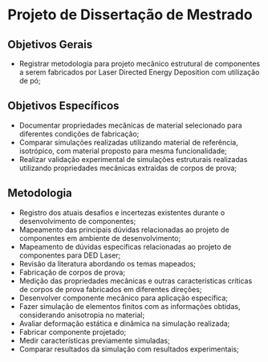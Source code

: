 # Projeto de Dissertação de Mestrado

## Objetivos Gerais
- Registrar metodologia para projeto mecânico estrutural de componentes a serem fabricados por Laser Directed Energy Deposition com utilização de pó;

## Objetivos Específicos
- Documentar propriedades mecânicas de material selecionado para diferentes condições de fabricação;
- Comparar simulações realizadas utilizando material de referência, isotrópico, com material proposto para mesma funcionalidade;
- Realizar validação experimental de simulações estruturais realizadas utilizando propriedades mecânicas extraidas de corpos de prova;

## Metodologia
- Registro dos atuais desafios e incertezas existentes durante o desenvolvimento de componentes;
- Mapeamento das principais dúvidas relacionadas ao projeto de componentes em ambiente de desenvolvimento;
- Mapeamento de dúvidas específicas relacionadas ao projeto de componentes para DED Laser;
- Revisão da literatura abordando os temas mapeados;
- Fabricação de corpos de prova;
- Medição das propriedades mecânicas e outras características críticas de corpos de prova fabricados em diferentes direções;
- Desenvolver componente mecânico para aplicação específica;
- Fazer simulação de elementos finitos com as informações obtidas, considerando anisotropia no material;
- Avaliar deformação estática e dinâmica na simulação realizada;
- Fabricar componente projetado;
- Medir características previamente simuladas;
- Comparar resultados da simulação com resultados experimentais;
